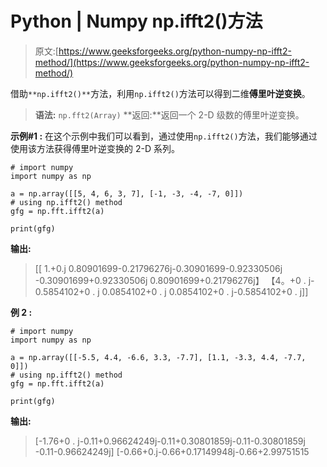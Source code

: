# Python | Numpy np.ifft2()方法

> 原文:[https://www.geeksforgeeks.org/python-numpy-np-ifft2-method/](https://www.geeksforgeeks.org/python-numpy-np-ifft2-method/)

借助`**np.ifft2()**`方法，利用`np.ifft2()`方法可以得到二维**傅里叶逆变换**。

> **语法:** `np.fft2(Array)`
> **返回:**返回一个 2-D 级数的傅里叶逆变换。

**示例#1 :**
在这个示例中我们可以看到，通过使用`np.ifft2()`方法，我们能够通过使用该方法获得傅里叶逆变换的 2-D 系列。

```
# import numpy
import numpy as np

a = np.array([[5, 4, 6, 3, 7], [-1, -3, -4, -7, 0]])
# using np.ifft2() method
gfg = np.fft.ifft2(a)

print(gfg)
```

**输出:**

> [[ 1.+0.j 0.80901699-0.21796276j-0.30901699-0.92330506j
> -0.30901699+0.92330506j 0.80901699+0.21796276j】
> 【4。+0 . j-0.5854102+0 . j 0.0854102+0 . j
> 0.0854102+0 . j-0.5854102+0 . j]]

**例 2 :**

```
# import numpy
import numpy as np

a = np.array([[-5.5, 4.4, -6.6, 3.3, -7.7], [1.1, -3.3, 4.4, -7.7, 0]])
# using np.ifft2() method
gfg = np.fft.ifft2(a)

print(gfg)
```

**输出:**

> [-1.76+0 . j-0.11+0.96624249j-0.11+0.30801859j-0.11-0.30801859j
> -0.11-0.96624249j]
> [-0.66+0.j-0.66+0.17149948j-0.66+2.99751515